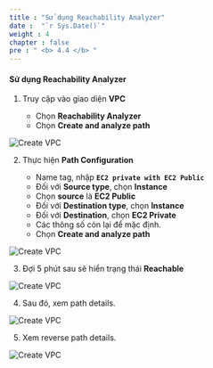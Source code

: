 ```yaml
---
title : "Sử dụng Reachability Analyzer"
date :  "`r Sys.Date()`" 
weight : 4
chapter : false
pre : " <b> 4.4 </b> "
---
```


#### Sử dụng Reachability Analyzer

1. Truy cập vào giao diện **VPC**

   - Chọn **Reachability Analyzer**
   - Chọn **Create and analyze path**

![Create VPC](/images/14/0001.png?featherlight=false&width=90pc)

2. Thực hiện **Path Configuration**

   - Name tag, nhập **```EC2 private with EC2 Public```**
   - Đối với **Source type**, chọn **Instance**
   - Chọn **source** là **EC2 Public**
   - Đối với **Destination type**, chọn **Instance**
   - Đối với **Destination**, chọn **EC2 Private**
   - Các thông số còn lại để mặc định. 
   - Chọn **Create and analyze path**

![Create VPC](/images/14/0002.png?featherlight=false&width=90pc)

3. Đợi 5 phút sau sẽ hiển trạng thái **Reachable**

![Create VPC](/images/14/0003.png?featherlight=false&width=90pc)

4. Sau đó, xem path details.

![Create VPC](/images/14/0004.png?featherlight=false&width=90pc)

5. Xem reverse path details.

![Create VPC](/images/14/0005.png?featherlight=false&width=90pc)

